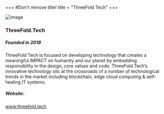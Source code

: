 +++
#Don't remove title!
title = "ThreeFold Tech"
+++

![image](img/tftech-logo.jpg)

### ThreeFold.Tech



##### Founded in 2018

ThreeFold Tech is focused on developing technology that creates a meaningful IMPACT on humanity and our planet by embedding responsibility in the design, core values and code.
ThreeFold Tech’s innovative technology sits at the crossroads of a number of technological trends in the market including blockchain, edge cloud computing & self-healing IT systems. 

##### Website:

<a href="http://www.threefold.tech" target="_blank">www.threefold.tech</a>